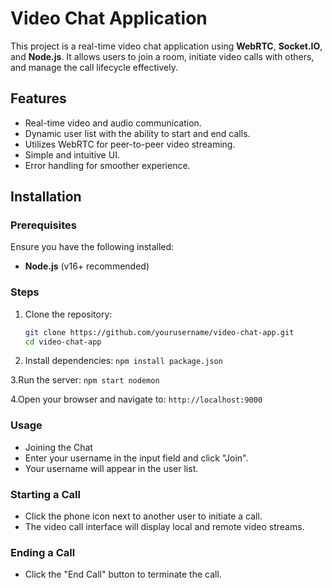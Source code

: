 # Video Chat Application

This project is a real-time video chat application using **WebRTC**, **Socket.IO**, and **Node.js**. It allows users to join a room, initiate video calls with others, and manage the call lifecycle effectively.

## Features
- Real-time video and audio communication.
- Dynamic user list with the ability to start and end calls.
- Utilizes WebRTC for peer-to-peer video streaming.
- Simple and intuitive UI.
- Error handling for smoother experience.

## Installation

### Prerequisites
Ensure you have the following installed:
- **Node.js** (v16+ recommended)

### Steps
1. Clone the repository:
   ```bash
   git clone https://github.com/yourusername/video-chat-app.git
   cd video-chat-app
2. Install dependencies:
   ```npm install package.json```

3.Run the server:
```npm start nodemon```

4.Open your browser and navigate to:
```http://localhost:9000```
<br>
### Usage
- Joining the Chat <br>
- Enter your username in the input field and click "Join". <br>
- Your username will appear in the user list.

### Starting a Call
- Click the phone icon next to another user to initiate a call. <br>
- The video call interface will display local and remote video streams.

### Ending a Call
- Click the "End Call" button to terminate the call.

   
